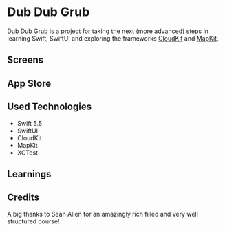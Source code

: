 # Dub Dub Grub
Dub Dub Grub is a project for taking the next (more advanced) steps in learning Swift, SwiftUI and exploring the frameworks
[CloudKit](https://developer.apple.com/icloud/cloudkit/) and [MapKit](https://developer.apple.com/documentation/mapkit).

## Screens

## App Store

## Used Technologies
- Swift 5.5
- SwiftUI
- CloudKit
- MapKit
- XCTest

## Learnings

## Credits
A big thanks to Sean Allen for an amazingly rich filled and very well structured course!
